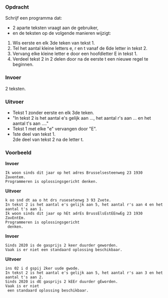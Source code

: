 ### Opdracht

Schrijf een programma dat:  
- 2 aparte teksten vraagt aan de gebruiker,  
- en de teksten op de volgende manieren wijzigt:

1. Wis eerste en elk 3de teken van tekst 1.
2. Tel het aantal kleine letters e, r en t vanaf de 6de letter in tekst 2.
3. Vervang elke kleine letter e door een hoofdletter E in tekst 1.
4. Verdeel tekst 2 in 2 delen door na de eerste t een nieuwe regel te beginnen.

### Invoer

2 teksten.

### Uitvoer

* Tekst 1 zonder eerste en elk 3de teken.
* "In tekst 2 is het aantal e's gelijk aan ..., het aantal r's aan ... en het aantal t's aan ...."
* Tekst 1 met elke "e" vervangen door "E".
* 1ste deel van tekst 1.  
  2de deel van tekst 2 na de letter t.

### Voorbeeld

**Invoer**
    
    Ik woon sinds dit jaar op het adres Brusselsesteenweg 23 1930 Zaventem.
    Programmeren is oplossingsgericht denken.

**Uitvoer**

    k oo snd dt aa o ht drs rusesetenwg 3 93 Zvete.
    In tekst 2 is het aantal e's gelijk aan 5, het aantal r's aan 4 en het aantal t's aan 1.
    Ik woon sinds dit jaar op hEt adrEs BrussElsEstEEnwEg 23 1930 ZavEntEm.
    Programmeren is oplossingsgericht  
     denken.
   
   
**Invoer**
    
    Sinds 2020 is de gasprijs 2 keer duurder geworden.
    Vaak is er niet een standaard oplossing beschikbaar.

**Uitvoer**

    ins 02 i d gspij 2ker uude gwode.
    In tekst 2 is het aantal e's gelijk aan 5, het aantal r's aan 3 en het aantal t's aan 2.
    Sinds 2020 is dE gasprijs 2 kEEr duurder gEworden.
    Vaak is er niet  
     een standaard oplossing beschikbaar.

